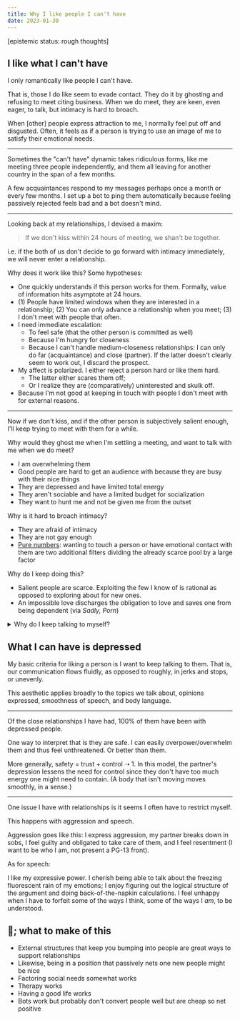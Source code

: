 ```yaml
---
title: Why I like people I can't have
date: 2023-01-30
---
```


\[epistemic status: rough thoughts\]

## I like what I can't have

I only romantically like people I can't have.

That is, those I do like seem to evade contact. They do it by ghosting and refusing to meet citing business. When we do meet, they are keen, even eager, to talk, but intimacy is hard to broach.

When \[other\] people express attraction to me, I normally feel put off and disgusted. Often, it feels as if a person is trying to use an image of me to satisfy their emotional needs.

---

Sometimes the "can't have" dynamic takes ridiculous forms, like me meeting three people independently, and them all leaving for another country in the span of a few months.

A few acquaintances respond to my messages perhaps once a month or every few months. I set up a bot to ping them automatically because feeling passively rejected feels bad and a bot doesn't mind.

---

Looking back at my relationships, I devised a maxim: 

> If we don't kiss within 24 hours of meeting, we shan't be together.

i.e. if the both of us don't decide to go forward with intimacy immediately, we will never enter a relationship.

Why does it work like this? Some hypotheses:

- One quickly understands if this person works for them. Formally, value of information hits asymptote at 24 hours.
- (1) People have limited windows when they are interested in a relationship;
  (2) You can only advance a relationship when you meet;
  (3) I don't meet with people that often.
- I need immediate escalation:
    - To feel safe (that the other person is committed as well)
    - Because I'm hungry for closeness
    - Because I can't handle medium-closeness relationships: I can only do far (acquaintance) and close (partner). If the latter doesn't clearly seem to work out, I discard the prospect.
- My affect is polarized. I either reject a person hard or like them hard.
    - The latter either scares them off;
    - Or I realize they are (comparatively) uninterested and skulk off.
- Because I'm not good at keeping in touch with people I don't meet with for external reasons.

---

Now if we don't kiss, and if the other person is subjectively salient enough, I'll keep trying to meet with them for a while.

Why would they ghost me when I'm settling a meeting, and want to talk with me when we do meet?

- I am overwhelming them
- Good people are hard to get an audience with because they are busy with their nice things
- They are depressed and have limited total energy
- They aren't sociable and have a limited budget for socialization
- They want to hunt me and not be given me from the outset

Why is it hard to broach intimacy?

- They are afraid of intimacy
- They are not gay enough
- [Pure numbers](http://plaza.ufl.edu/piyush82/girlfriend.pdf): wanting to touch a person or have emotional contact with them are two additional filters dividing the already scarce pool by a large factor

Why do I keep doing this?

- Salient people are scarce. Exploiting the few I know of is rational as opposed to exploring about for new ones.
- An impossible love discharges the obligation to love and saves one from being dependent (via *Sadly, Porn*)

<details>
    <summary>Why do I keep talking to myself?</summary>
    <br>I ask these questions because knowing is easier than acting; and I ask myself because I can't have anybody, duh.
</details>

## What I can have is depressed

My basic criteria for liking a person is I want to keep talking to them. That is, our communication flows fluidly, as opposed to roughly, in jerks and stops, or unevenly.

This aesthetic applies broadly to the topics we talk about, opinions expressed, smoothness of speech, and body language.

---

Of the close relationships I have had, 100% of them have been with depressed people.

One way to interpret that is they are safe. I can easily overpower/overwhelm them and thus feel unthreatened. Or better than them.

More generally, safety = trust + control ➝ 1. In this model, the partner's depression lessens the need for control since they don't have too much energy one might need to contain. (A body that isn't moving moves smoothly, in a sense.)

---

One issue I have with relationships is it seems I often have to restrict myself.

This happens with aggression and speech.

Aggression goes like this: I express aggression, my partner breaks down in sobs, I feel guilty and obligated to take care of them, and I feel resentment (I want to be who I am, not present a PG-13 front).

As for speech:

I like my expressive power. I cherish being able to talk about the freezing fluorescent rain of my emotions; I enjoy figuring out the logical structure of the argument and doing back-of-the-napkin calculations. I feel unhappy when I have to forfeit some of the ways I think, some of the ways I *am*, to be understood.

## 🐋; what to make of this

- External structures that keep you bumping into people are great ways to support relationships
- Likewise, being in a position that passively nets one new people might be nice
- Factoring social needs somewhat works
- Therapy works
- Having a good life works
- Bots work but probably don't convert people well but are cheap so net positive
